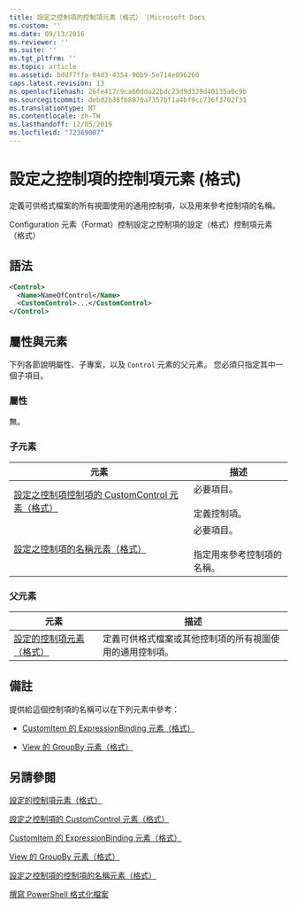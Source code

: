 ```yaml
---
title: 設定之控制項的控制項元素（格式） |Microsoft Docs
ms.custom: ''
ms.date: 09/13/2016
ms.reviewer: ''
ms.suite: ''
ms.tgt_pltfrm: ''
ms.topic: article
ms.assetid: bddf7ffa-04d3-4354-90b9-5e714e096260
caps.latest.revision: 13
ms.openlocfilehash: 26fe417c9ca60dda22bdc23d9d339d40135a0c9b
ms.sourcegitcommit: debd2b38fb8070a7357bf1a4bf9cc736f3702f31
ms.translationtype: MT
ms.contentlocale: zh-TW
ms.lasthandoff: 12/05/2019
ms.locfileid: "72369007"
---
```

# <a name="control-element-for-controls-for-configuration-format"></a>設定之控制項的控制項元素 (格式)

定義可供格式檔案的所有視圖使用的通用控制項，以及用來參考控制項的名稱。

Configuration 元素（Format）控制設定之控制項的設定（格式）控制項元素（格式）

## <a name="syntax"></a>語法

```xml
<Control>
  <Name>NameOfControl</Name>
  <CustomControl>...</CustomControl>
</Control>
```

## <a name="attributes-and-elements"></a>屬性與元素

下列各節說明屬性、子專案，以及 `Control` 元素的父元素。 您必須只指定其中一個子項目。

### <a name="attributes"></a>屬性

無。

### <a name="child-elements"></a>子元素

|元素|描述|
|-------------|-----------------|
|[設定之控制項控制項的 CustomControl 元素（格式）](./customcontrol-element-for-control-for-controls-for-configuration-format.md)|必要項目。<br /><br /> 定義控制項。|
|[設定之控制項的名稱元素（格式）](./name-element-for-control-for-controls-for-configuration-format.md)|必要項目。<br /><br /> 指定用來參考控制項的名稱。|

### <a name="parent-elements"></a>父元素

|元素|描述|
|-------------|-----------------|
|[設定的控制項元素（格式）](./controls-element-for-configuration-format.md)|定義可供格式檔案或其他控制項的所有視圖使用的通用控制項。|

## <a name="remarks"></a>備註

提供給這個控制項的名稱可以在下列元素中參考：

- [CustomItem 的 ExpressionBinding 元素（格式）](./expressionbinding-element-for-customitem-for-controls-for-configuration-format.md)

- [View 的 GroupBy 元素（格式）](./groupby-element-for-view-format.md)

## <a name="see-also"></a>另請參閱

[設定的控制項元素（格式）](./controls-element-for-configuration-format.md)

[設定之控制項的 CustomControl 元素（格式）](./customcontrol-element-for-control-for-controls-for-configuration-format.md)

[CustomItem 的 ExpressionBinding 元素（格式）](./expressionbinding-element-for-customitem-for-controls-for-configuration-format.md)

[View 的 GroupBy 元素（格式）](./groupby-element-for-view-format.md)

[設定之控制項的控制項的名稱元素（格式）](./name-element-for-control-for-controls-for-configuration-format.md)

[撰寫 PowerShell 格式化檔案](./writing-a-powershell-formatting-file.md)
